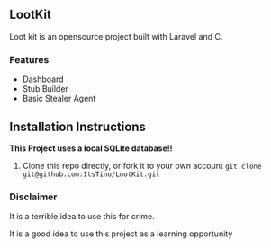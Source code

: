 ## LootKit

Loot kit is an opensource project built with Laravel and C.

### Features
- Dashboard
- Stub Builder
- Basic Stealer Agent

## Installation Instructions

**This Project uses a local SQLite database!!**

1. Clone this repo directly, or fork it to your own account
```git clone git@github.com:ItsTino/LootKit.git```


### Disclaimer
It is a terrible idea to use this for crime.

It is a good idea to use this project as a learning opportunity